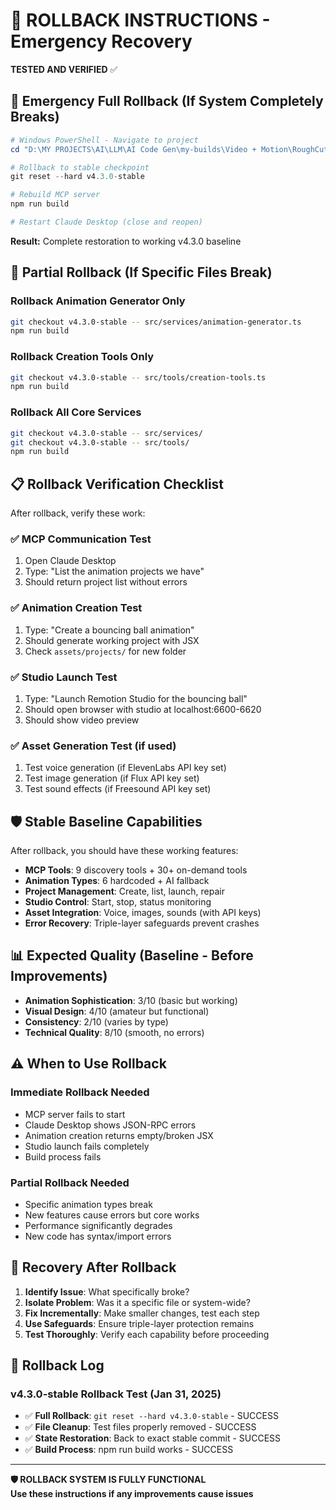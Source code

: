 # 🔄 ROLLBACK INSTRUCTIONS - Emergency Recovery

**TESTED AND VERIFIED** ✅

## 🚨 Emergency Full Rollback (If System Completely Breaks)

```powershell
# Windows PowerShell - Navigate to project
cd "D:\MY PROJECTS\AI\LLM\AI Code Gen\my-builds\Video + Motion\RoughCut"

# Rollback to stable checkpoint
git reset --hard v4.3.0-stable

# Rebuild MCP server
npm run build

# Restart Claude Desktop (close and reopen)
```

**Result:** Complete restoration to working v4.3.0 baseline

## 🔧 Partial Rollback (If Specific Files Break)

### Rollback Animation Generator Only
```bash
git checkout v4.3.0-stable -- src/services/animation-generator.ts
npm run build
```

### Rollback Creation Tools Only  
```bash
git checkout v4.3.0-stable -- src/tools/creation-tools.ts
npm run build
```

### Rollback All Core Services
```bash
git checkout v4.3.0-stable -- src/services/
git checkout v4.3.0-stable -- src/tools/
npm run build
```

## 📋 Rollback Verification Checklist

After rollback, verify these work:

### ✅ MCP Communication Test
1. Open Claude Desktop
2. Type: "List the animation projects we have"
3. Should return project list without errors

### ✅ Animation Creation Test  
1. Type: "Create a bouncing ball animation"
2. Should generate working project with JSX
3. Check `assets/projects/` for new folder

### ✅ Studio Launch Test
1. Type: "Launch Remotion Studio for the bouncing ball"
2. Should open browser with studio at localhost:6600-6620
3. Should show video preview

### ✅ Asset Generation Test (if used)
1. Test voice generation (if ElevenLabs API key set)
2. Test image generation (if Flux API key set)  
3. Test sound effects (if Freesound API key set)

## 🛡️ Stable Baseline Capabilities

After rollback, you should have these working features:

- **MCP Tools**: 9 discovery tools + 30+ on-demand tools
- **Animation Types**: 6 hardcoded + AI fallback
- **Project Management**: Create, list, launch, repair
- **Studio Control**: Start, stop, status monitoring
- **Asset Integration**: Voice, images, sounds (with API keys)
- **Error Recovery**: Triple-layer safeguards prevent crashes

## 📊 Expected Quality (Baseline - Before Improvements)

- **Animation Sophistication**: 3/10 (basic but working)
- **Visual Design**: 4/10 (amateur but functional)  
- **Consistency**: 2/10 (varies by type)
- **Technical Quality**: 8/10 (smooth, no errors)

## ⚠️ When to Use Rollback

### Immediate Rollback Needed
- MCP server fails to start
- Claude Desktop shows JSON-RPC errors
- Animation creation returns empty/broken JSX
- Studio launch fails completely
- Build process fails

### Partial Rollback Needed  
- Specific animation types break
- New features cause errors but core works
- Performance significantly degrades
- New code has syntax/import errors

## 🔄 Recovery After Rollback

1. **Identify Issue**: What specifically broke?
2. **Isolate Problem**: Was it a specific file or system-wide?  
3. **Fix Incrementally**: Make smaller changes, test each step
4. **Use Safeguards**: Ensure triple-layer protection remains
5. **Test Thoroughly**: Verify each capability before proceeding

## 📝 Rollback Log

### v4.3.0-stable Rollback Test (Jan 31, 2025)
- ✅ **Full Rollback**: `git reset --hard v4.3.0-stable` - SUCCESS
- ✅ **File Cleanup**: Test files properly removed - SUCCESS  
- ✅ **State Restoration**: Back to exact stable commit - SUCCESS
- ✅ **Build Process**: npm run build works - SUCCESS

---

**🛡️ ROLLBACK SYSTEM IS FULLY FUNCTIONAL**  
**Use these instructions if any improvements cause issues**